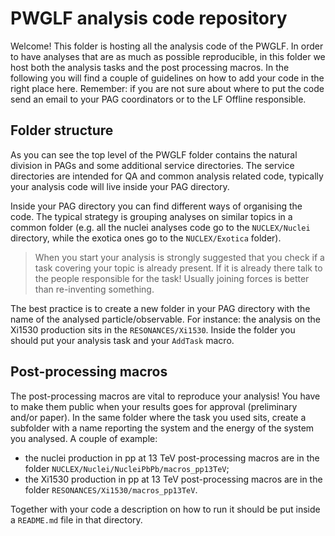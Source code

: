 # PWGLF analysis code repository

Welcome! This folder is hosting all the analysis code of the PWGLF.
In order to have analyses that are as much as possible reproducible,
in this folder we host both the analysis tasks and the post processing
macros. In the following you will find a couple of guidelines on how
to add your code in the right place here.
Remember: if you are not sure about where to put the code send an email
to your PAG coordinators or to the LF Offline responsible.

## Folder structure
As you can see the top level of the PWGLF folder contains the natural
division in PAGs and some additional service directories.
The service directories are intended for QA and common analysis related
code, typically your analysis code will live inside your PAG directory.

Inside your PAG directory you can find different ways of organising the
code. The typical strategy is grouping analyses on similar topics in
a common folder (e.g. all the nuclei analyses code go to the `NUCLEX/Nuclei`
directory, while the exotica ones go to the `NUCLEX/Exotica` folder).

> When you start your analysis is strongly suggested that you check if a
> task covering your topic is already present. If it is already there talk
> to the people responsible for the task! Usually joining forces is better
> than re-inventing something.

The best practice is to create a new folder in your PAG directory with the
name of the analysed particle/observable. For instance: the analysis on the 
Xi1530 production sits in the `RESONANCES/Xi1530`.
Inside the folder you should put your analysis task and your `AddTask` macro.

## Post-processing macros
The post-processing macros are vital to reproduce your analysis! You have to
make them public when your results goes for approval (preliminary and/or paper).
In the same folder where the task you used sits, create a subfolder with a name
reporting the system and the energy of the system you analysed. A couple of example:
- the nuclei production in pp at 13 TeV post-processing macros are in the folder `NUCLEX/Nuclei/NucleiPbPb/macros_pp13TeV`;
- the Xi1530 production in pp at 13 TeV post-processing macros are in the folder `RESONANCES/Xi1530/macros_pp13TeV`.

Together with your code a description on how to run it should be put inside a
`README.md` file in that directory.